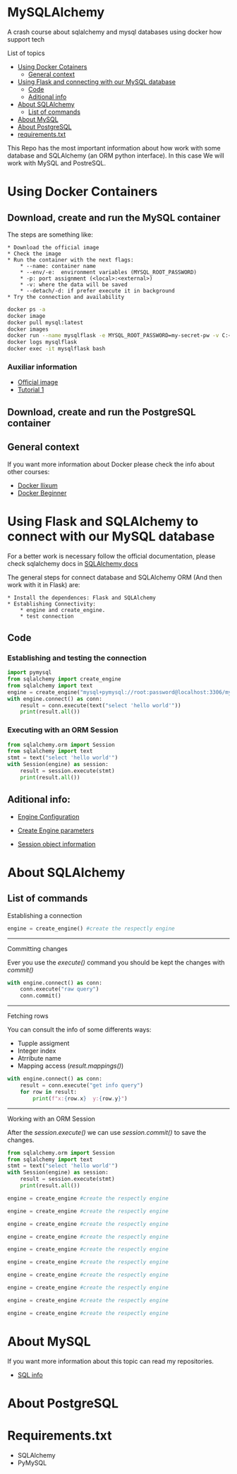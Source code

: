 # MySQLAlchemy
A crash course about sqlalchemy and mysql databases using docker how support tech

List of topics

* [Using Docker Cotainers](#section1)
    * [General context](#section1-1)
* [Using Flask and connecting with our MySQL database](#section2)
    * [Code](#section2-1)
    * [Aditional info](#section2-2)
* [About SQLAlchemy](#section3)
    * [List of commands](#section3-1)
* [About MySQL](#section4)
* [About PostgreSQL](#section5)
* [requirements.txt](#section6)

This Repo has the most important information about how work with some database and SQLAlchemy (an ORM python interface). In this case We will work with MySQL and PostreSQL.

<div id="section1"> </div>

# Using Docker Containers 

## Download, create and run the MySQL container

The steps are something like:

    * Download the official image
    * Check the image
    * Run the container with the next flags:
        * --name: container name
        * --env/-e:  environment variables (MYSQL_ROOT_PASSWORD)
        * -p: port assignment (<local>:<external>)
        * -v: where the data will be saved
        * --detach/-d: if prefer execute it in background
    * Try the connection and availability

```bash
docker ps -a
docker image
docker pull mysql:latest
docker images
docker run --name mysqlflask -e MYSQL_ROOT_PASSWORD=my-secret-pw -v C:<windows_path>/mysqlflask:/var/lib/mysql -p 6036:3306 -d mysql
docker logs mysqlflask
docker exec -it mysqlflask bash
```

### Auxiliar information
* [Official image](https://hub.docker.com/_/mysql)
* [Tutorial 1](https://hevodata.com/learn/docker-mysql/)


## Download, create and run the PostgreSQL container


<div id="section1-1"> </div>

## General context

If you want more information about Docker please check the info about other courses:

* [Docker Ilixum](https://github.com/JanoBourian/softwareArchitecture/tree/main/dockerIlixum)
* [Docker Beginner](https://github.com/JanoBourian/dockerBeginner)

<div id="section2"> </div>

# Using Flask and SQLAlchemy to connect with our MySQL database

For a better work is necessary follow the official documentation, please check sqlalchemy docs in [SQLAlchemy docs](https://docs.sqlalchemy.org/en/14/)

The general steps for connect database and SQLAlchemy ORM (And then work with it in Flask) are:

    * Install the dependences: Flask and SQLAlchemy
    * Establishing Connectivity:
        * engine and create_engine.
        * test connection

<div id="section2-1"> </div>

## Code


### Establishing and testing the connection
```python
import pymysql
from sqlalchemy import create_engine
from sqlalchemy import text
engine = create_engine("mysql+pymysql://root:password@localhost:3306/mysqlflask", echo = True, future = True)
with engine.connect() as conn:
    result = conn.execute(text("select 'hello world'"))
    print(result.all())
```

### Executing with an ORM Session
```python
from sqlalchemy.orm import Session
from sqlalchemy import text
stmt = text("select 'hello world'")
with Session(engine) as session:
    result = session.execute(stmt)
    print(result.all())
```

<div id="section2-2"> </div>

## Aditional info:

* [Engine Configuration](https://docs.sqlalchemy.org/en/14/core/engines.html)

* [Create Engine parameters](https://docs.sqlalchemy.org/en/14/core/engines.html#sqlalchemy.create_engine)

* [Session object information](https://docs.sqlalchemy.org/en/14/orm/session_basics.html#id1)

<div id="section3"> </div>

# About SQLAlchemy


<div id="section3-1"> </div>

## List of commands

Establishing a connection

```python
engine = create_engine() #create the respectly engine
```

---

Committing changes

Ever you use the *execute()* command you should be kept the changes with *commit()*

```python
with engine.connect() as conn:
    conn.execute("raw query")
    conn.commit()
```

---

Fetching rows

You can consult the info of some differents ways:

- Tupple assigment 
- Integer index
- Atrribute name
- Mapping access (*result.mappings()*)

```python
with engine.connect() as conn:
    result = conn.execute("get info query")
    for row in result:
        print(f"x:{row.x}  y:{row.y}")
```
--- 

Working with an ORM Session

After the *session.execute()* we can use *session.commit()* to save the changes.

```python
from sqlalchemy.orm import Session
from sqlalchemy import text
stmt = text("select 'hello world'")
with Session(engine) as session:
    result = session.execute(stmt)
    print(result.all())
```

```python
engine = create_engine #create the respectly engine
```

```python
engine = create_engine #create the respectly engine
```

```python
engine = create_engine #create the respectly engine
```

```python
engine = create_engine #create the respectly engine
```

```python
engine = create_engine #create the respectly engine
```

```python
engine = create_engine #create the respectly engine
```

```python
engine = create_engine #create the respectly engine
```

```python
engine = create_engine #create the respectly engine
```

```python
engine = create_engine #create the respectly engine
```

```python
engine = create_engine #create the respectly engine
```


<div id="section4"> </div>

# About MySQL 

If you want more information about this topic can read my repositories.

* [SQL info](https://github.com/JanoBourian/dbSQL)

<div id="section5"> </div>

# About PostgreSQL

<div id="section6"> </div>

# Requirements.txt
* SQLAlchemy
* PyMySQL